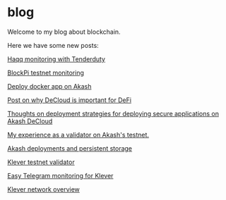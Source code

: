 # blog
Welcome to my blog about blockchain.

Here we have some new posts:

[Haqq monitoring with Tenderduty](https://github.com/papanomad535/blog/blob/main/tenderduty-monitoring/haqq.md)

[BlockPi testnet monitoring](klaytn-testnet-monitoring)

[Deploy docker app on Akash](deploy-owncloud-on-Akash)

[Post on why DeCloud is important for DeFi](defi-decloud)

[Thoughts on deployment strategies for deploying secure applications on Akash DeCloud](deployment-strategies)

[My experience as a validator on Akash's testnet.](akash-testnet-validator)

[Akash deployments and persistent storage](https://github.com/papanomad535/blog/blob/main/akash-deployment/deployments-and-persistent-storage.md)

[Klever testnet validator](https://github.com/papanomad535/blog/blob/main/klever-testnet/validator-setup.md)

[Easy Telegram monitoring for Klever](https://github.com/papanomad535/blog/blob/main/klever-testnet/easy-telegram-monitoring.md)

[Klever network overview](https://github.com/papanomad535/blog/blob/4caf107a66a8f99ae60288fff0c7b8b652ca4dbf/klever-testnet/klever-overview.md)

